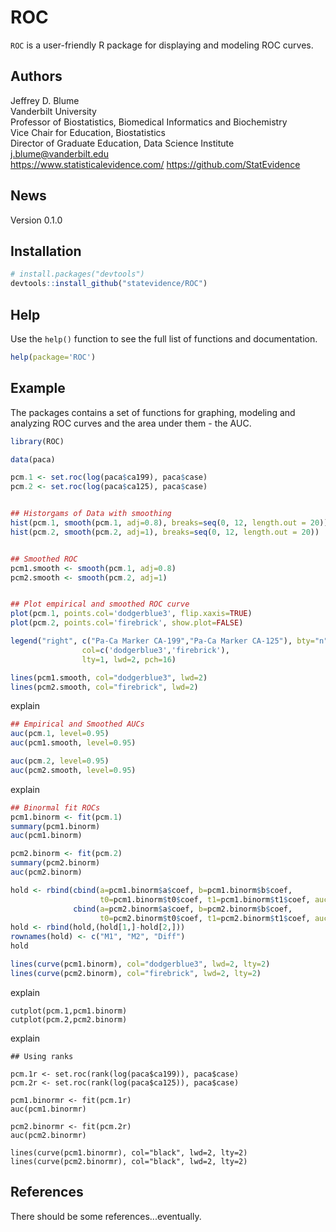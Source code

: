 ROC
========

`ROC` is a user-friendly R package for displaying and modeling ROC curves. 

Authors
-------
Jeffrey D. Blume  
Vanderbilt University  
Professor of Biostatistics, Biomedical Informatics and Biochemistry  
Vice Chair for Education, Biostatistics  
Director of Graduate Education, Data Science Institute  
<i class="fas fa-envelope"></i>  j.blume@vanderbilt.edu  
https://www.statisticalevidence.com/
https://github.com/StatEvidence

News
----
Version 0.1.0

Installation
------------

``` r
# install.packages("devtools")
devtools::install_github("statevidence/ROC")
```

Help
----

Use the `help()` function to see the full list of functions and documentation. 

``` r 
help(package='ROC')
```

Example
-------

The packages contains a set of functions for graphing, modeling and analyzing ROC curves and the area under them - the AUC.

``` r
library(ROC)

data(paca)

pcm.1 <- set.roc(log(paca$ca199), paca$case)
pcm.2 <- set.roc(log(paca$ca125), paca$case)


## Historgams of Data with smoothing
hist(pcm.1, smooth(pcm.1, adj=0.8), breaks=seq(0, 12, length.out = 20))
hist(pcm.2, smooth(pcm.2, adj=1), breaks=seq(0, 12, length.out = 20))


## Smoothed ROC
pcm1.smooth <- smooth(pcm.1, adj=0.8)
pcm2.smooth <- smooth(pcm.2, adj=1)


## Plot empirical and smoothed ROC curve
plot(pcm.1, points.col='dodgerblue3', flip.xaxis=TRUE)
plot(pcm.2, points.col='firebrick', show.plot=FALSE)

legend("right", c("Pa-Ca Marker CA-199","Pa-Ca Marker CA-125"), bty="n",
				col=c('dodgerblue3','firebrick'),
				lty=1, lwd=2, pch=16)

lines(pcm1.smooth, col="dodgerblue3", lwd=2)
lines(pcm2.smooth, col="firebrick", lwd=2)

```

explain

``` r
## Empirical and Smoothed AUCs
auc(pcm.1, level=0.95)
auc(pcm1.smooth, level=0.95)

auc(pcm.2, level=0.95)
auc(pcm2.smooth, level=0.95)
```

explain 

``` r 
## Binormal fit ROCs
pcm1.binorm <- fit(pcm.1)
summary(pcm1.binorm)
auc(pcm1.binorm)

pcm2.binorm <- fit(pcm.2)
summary(pcm2.binorm)
auc(pcm2.binorm)

hold <- rbind(cbind(a=pcm1.binorm$a$coef, b=pcm1.binorm$b$coef, 
					t0=pcm1.binorm$t0$coef, t1=pcm1.binorm$t1$coef, auc=auc(pcm1.binorm)$auc),
		      cbind(a=pcm2.binorm$a$coef, b=pcm2.binorm$b$coef, 
				  	t0=pcm2.binorm$t0$coef, t1=pcm2.binorm$t1$coef, auc=auc(pcm2.binorm)$auc))
hold <- rbind(hold,(hold[1,]-hold[2,]))								
rownames(hold) <- c("M1", "M2", "Diff")
hold

lines(curve(pcm1.binorm), col="dodgerblue3", lwd=2, lty=2)
lines(curve(pcm2.binorm), col="firebrick", lwd=2, lty=2)
```
 explain
 
 ```
 cutplot(pcm.1,pcm1.binorm)
 cutplot(pcm.2,pcm2.binorm)
 ```
 
 explain
 
 ```
 ## Using ranks

 pcm.1r <- set.roc(rank(log(paca$ca199)), paca$case)
 pcm.2r <- set.roc(rank(log(paca$ca125)), paca$case)

 pcm1.binormr <- fit(pcm.1r)
 auc(pcm1.binormr)

 pcm2.binormr <- fit(pcm.2r)
 auc(pcm2.binormr)

 lines(curve(pcm1.binormr), col="black", lwd=2, lty=2)
 lines(curve(pcm2.binormr), col="black", lwd=2, lty=2)
 ```


References
----------

There should be some references...eventually.  


